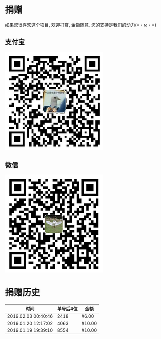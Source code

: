 # 捐赠
如果您很喜欢这个项目, 欢迎打赏, 金额随意. 您的支持是我们的动力(=・ω・=)

## 支付宝
![支付宝](images/compressed/alipay.jpg)
## 微信
![微信](images/compressed/wechat.jpg)

# 捐赠历史
| 时间 | 单号后4位 | 金额 |
| -- | -- | -- |
| 2019.02.03 00:40:46 | 2418 | ¥6.00  |
| 2019.01.20 12:17:02 | 4063 | ¥10.00 |
| 2019.01.19 19:39:10 | 8554 | ¥10.00 |